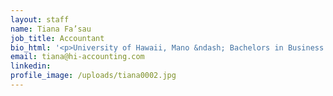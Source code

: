 ```yaml
---
layout: staff
name: Tiana Fa’sau
job_title: Accountant
bio_html: '<p>University of Hawaii, Mano &ndash; Bachelors in Business Administration &ndash; Finance</p>'
email: tiana@hi-accounting.com
linkedin:
profile_image: /uploads/tiana0002.jpg
---
```



